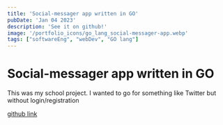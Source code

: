 ```yaml
---
title: 'Social-messager app written in GO'
pubDate: 'Jan 04 2023'
description: 'See it on github!'
image: '/portfolio_icons/go_lang_social-messager-app.webp'
tags: ["softwareEng", "webDev", "GO lang"]
---
```


# Social-messager app written in GO

This was my school project. I wanted to go for something like Twitter but without login/registration

[github link](https://github.com/ThisIsTheCarm1ne/Social-messaging-app)
